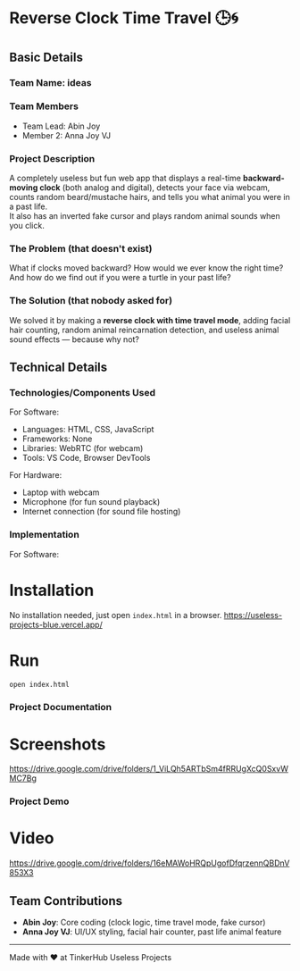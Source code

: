 
# Reverse Clock Time Travel 🕒🌀

## Basic Details
### Team Name: ideas

### Team Members
- Team Lead: Abin Joy
- Member 2: Anna Joy VJ

### Project Description
A completely useless but fun web app that displays a real-time **backward-moving clock** (both analog and digital), detects your face via webcam, counts random beard/mustache hairs, and tells you what animal you were in a past life.  
It also has an inverted fake cursor and plays random animal sounds when you click.

### The Problem (that doesn't exist)
What if clocks moved backward? How would we ever know the right time?  
And how do we find out if you were a turtle in your past life?

### The Solution (that nobody asked for)
We solved it by making a **reverse clock with time travel mode**, adding facial hair counting, random animal reincarnation detection, and useless animal sound effects — because why not?

## Technical Details
### Technologies/Components Used
For Software:
- Languages: HTML, CSS, JavaScript
- Frameworks: None
- Libraries: WebRTC (for webcam)
- Tools: VS Code, Browser DevTools

For Hardware:
- Laptop with webcam
- Microphone (for fun sound playback)
- Internet connection (for sound file hosting)

### Implementation
For Software:
# Installation
No installation needed, just open `index.html` in a browser.
https://useless-projects-blue.vercel.app/

# Run
```bash
open index.html
```

### Project Documentation
# Screenshots
https://drive.google.com/drive/folders/1_ViLQh5ARTbSm4fRRUgXcQ0SxvWMC7Bg

### Project Demo
# Video
https://drive.google.com/drive/folders/16eMAWoHRQpUgofDfqrzennQBDnV853X3

## Team Contributions
- **Abin Joy**: Core coding (clock logic, time travel mode, fake cursor)
- **Anna Joy VJ**: UI/UX styling, facial hair counter, past life animal feature

---
Made with ❤️ at TinkerHub Useless Projects
